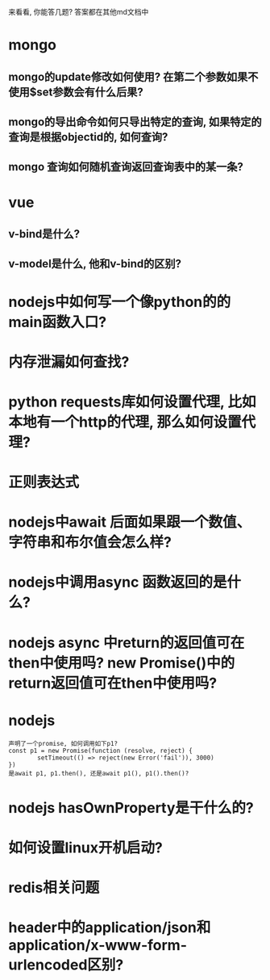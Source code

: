
来看看, 你能答几题? 答案都在其他md文档中

# mongo
## mongo的update修改如何使用? 在第二个参数如果不使用$set参数会有什么后果?
## mongo的导出命令如何只导出特定的查询, 如果特定的查询是根据objectid的, 如何查询?
## mongo 查询如何随机查询返回查询表中的某一条?




# vue
## v-bind是什么?
## v-model是什么, 他和v-bind的区别?



# nodejs中如何写一个像python的的main函数入口?

# 内存泄漏如何查找?


# python requests库如何设置代理, 比如本地有一个http的代理, 那么如何设置代理?


# 正则表达式


# nodejs中await 后面如果跟一个数值、字符串和布尔值会怎么样?

# nodejs中调用async 函数返回的是什么?


# nodejs async 中return的返回值可在then中使用吗? new Promise()中的return返回值可在then中使用吗?


# nodejs
```
声明了一个promise, 如何调用如下p1?
const p1 = new Promise(function (resolve, reject) {
        setTimeout(() => reject(new Error('fail')), 3000)
})
是await p1, p1.then(), 还是await p1(), p1().then()?
```

# nodejs hasOwnProperty是干什么的?


# 如何设置linux开机启动?



# redis相关问题


# header中的application/json和application/x-www-form-urlencoded区别?

